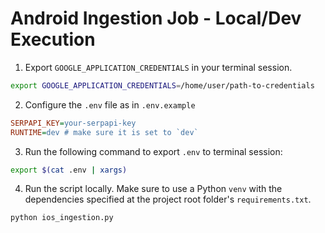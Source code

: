 # Android Ingestion Job - Local/Dev Execution

1. Export `GOOGLE_APPLICATION_CREDENTIALS` in your terminal session.

```bash
export GOOGLE_APPLICATION_CREDENTIALS=/home/user/path-to-credentials
```

2. Configure the `.env` file as in `.env.example`

```ini
SERPAPI_KEY=your-serpapi-key
RUNTIME=dev # make sure it is set to `dev`
```

3. Run the following command to export `.env` to terminal session:

```bash
export $(cat .env | xargs)
```

4. Run the script locally. Make sure to use a Python `venv`
with the dependencies specified at the project root folder's `requirements.txt`.

```bash
python ios_ingestion.py
```